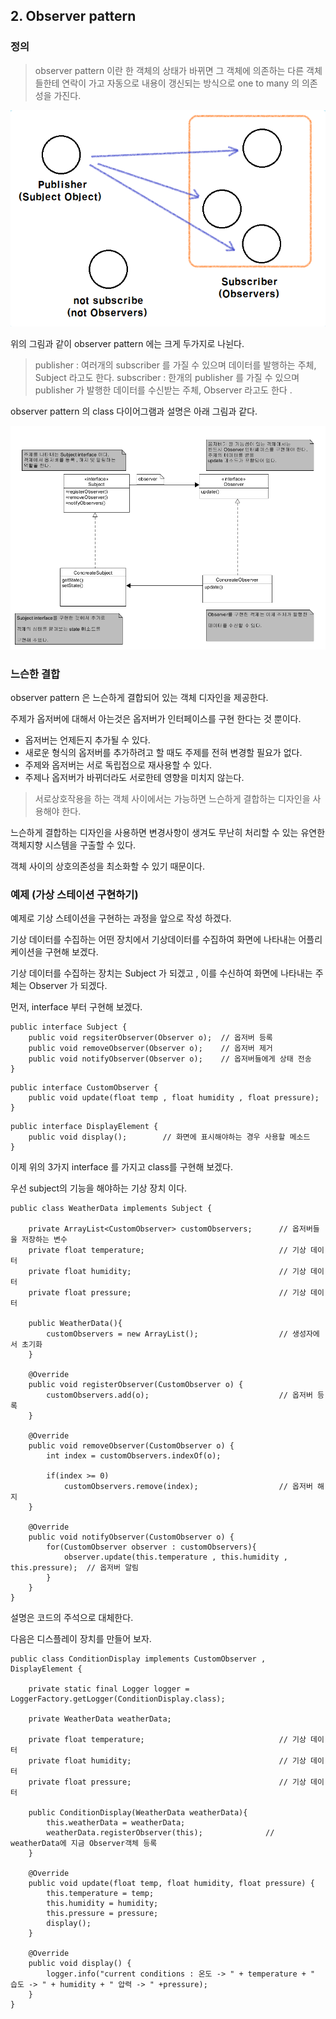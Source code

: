 ## 2. Observer pattern

### 정의

>observer pattern 이란 한 객체의 상태가 바뀌면 그 객체에 의존하는 다른 객체들한테 연락이 가고 자동으로 내용이 갱신되는 방식으로
one to many 의 의존성을 가진다.

![base](/src/main/md/observer/img/ob1.PNG)

위의 그림과 같이 observer pattern 에는 크게 두가지로 나뉜다. 

>publisher  : 여러개의 subscriber 를 가질 수 있으며 데이터를 발행하는 주체, Subject 라고도 한다.
>subscriber : 한개의 publisher 를 가질 수 있으며 publisher 가 발행한 데이터를 수신받는 주체, Observer 라고도 한다 .

observer pattern 의 class 다이어그램과 설명은 아래 그림과 같다.

![base_archi](/src/main/md/observer/img/ob2.PNG)

### 느슨한 결합
observer pattern 은 느슨하게 결합되어 있는 객체 디자인을 제공한다.

주제가 옵저버에 대해서 아는것은 옵저버가 인터페이스를 구현 한다는 것 뿐이다.

* 옵저버는 언제든지 추가될 수 있다.
* 새로운 형식의 옵저버를 추가하려고 할 때도 주제를 전혀 변경할 필요가 없다.
* 주제와 옵저버는 서로 독립접으로 재사용할 수 있다.
* 주제나 옵저버가 바뀌더라도 서로한테 영향을 미치지 않는다.

> 서로상호작용을 하는 객체 사이에서는 가능하면 느슨하게 결합하는 디자인을 사용해야 한다.

느슨하게 결합하는 디자인을 사용하면 변경사항이 생겨도 무난히 처리할 수 있는 유연한 객체지향 시스템을 구출할 수 있다.

객체 사이의 상호의존성을 최소화할 수 있기 때문이다.

### 예제 (가상 스테이션 구현하기)

예제로 기상 스테이션을 구현하는 과정을 앞으로 작성 하겠다.

기상 데이터를 수집하는 어떤 장치에서 기상데이터를 수집하여 화면에 나타내는 어플리케이션을 구현해 보겠다.

기상 데이터를 수집하는 장치는 Subject 가 되겠고 , 이를 수신하여 화면에 나타내는 주체는 Observer 가 되겠다. 

먼저, interface 부터 구현해 보겠다. 

~~~
public interface Subject {
    public void regsiterObserver(Observer o);  // 옵저버 등록
    public void removeObserver(Observer o);    // 옵저버 제거
    public void notifyObserver(Observer o);    // 옵저버들에게 상태 전송
}
~~~

~~~
public interface CustomObserver {
    public void update(float temp , float humidity , float pressure);
}
~~~

~~~
public interface DisplayElement {
    public void display();        // 화면에 표시해야하는 경우 사용할 메소드
}
~~~

이제 위의 3가지 interface 를 가지고 class를 구현해 보겠다.

우선 subject의 기능을 해야하는 기상 장치 이다.

~~~
public class WeatherData implements Subject {

    private ArrayList<CustomObserver> customObservers;      // 옵저버들을 저장하는 변수
    private float temperature;                              // 기상 데이터
    private float humidity;                                 // 기상 데이터
    private float pressure;                                 // 기상 데이터

    public WeatherData(){
        customObservers = new ArrayList();                  // 생성자에서 초기화
    }

    @Override
    public void registerObserver(CustomObserver o) {
        customObservers.add(o);                             // 옵저버 등록
    }

    @Override
    public void removeObserver(CustomObserver o) {
        int index = customObservers.indexOf(o);             

        if(index >= 0)
            customObservers.remove(index);                  // 옵저버 해지                  
    }

    @Override
    public void notifyObserver(CustomObserver o) {
        for(CustomObserver observer : customObservers){
            observer.update(this.temperature , this.humidity , this.pressure);  // 옵저버 알림
        }
    }
}
~~~

설명은 코드의 주석으로 대체한다.

다음은 디스플레이 장치를 만들어 보자.

~~~
public class ConditionDisplay implements CustomObserver , DisplayElement {

    private static final Logger logger = LoggerFactory.getLogger(ConditionDisplay.class);

    private WeatherData weatherData;

    private float temperature;                              // 기상 데이터
    private float humidity;                                 // 기상 데이터
    private float pressure;                                 // 기상 데이터

    public ConditionDisplay(WeatherData weatherData){
        this.weatherData = weatherData;
        weatherData.registerObserver(this);              //  weatherData에 지금 Observer객체 등록
    }

    @Override
    public void update(float temp, float humidity, float pressure) {
        this.temperature = temp;
        this.humidity = humidity;
        this.pressure = pressure;
        display();
    }

    @Override
    public void display() {
        logger.info("current conditions : 온도 -> " + temperature + " 습도 -> " + humidity + " 압력 -> " +pressure);
    }
}
~~~
